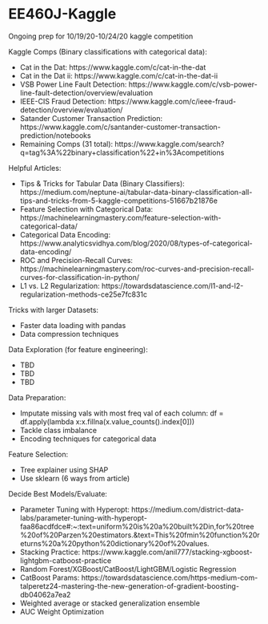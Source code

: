 # EE460J-Kaggle
Ongoing prep for 10/19/20-10/24/20 kaggle competition

Kaggle Comps (Binary classifications with categorical data):
<ul>
  <li>Cat in the Dat: https://www.kaggle.com/c/cat-in-the-dat</li>
  <li>Cat in the Dat ii: https://www.kaggle.com/c/cat-in-the-dat-ii</li>
  <li>VSB Power Line Fault Detection: https://www.kaggle.com/c/vsb-power-line-fault-detection/overview/evaluation</li>
  <li>IEEE-CIS Fraud Detection: https://www.kaggle.com/c/ieee-fraud-detection/overview/evaluation/</li>
  <li>Satander Customer Transaction Prediction: https://www.kaggle.com/c/santander-customer-transaction-prediction/notebooks</li>
  <li>Remaining Comps (31 total): https://www.kaggle.com/search?q=tag%3A%22binary+classification%22+in%3Acompetitions</li>
</ul>

Helpful Articles: 
<ul>
  <li>Tips & Tricks for Tabular Data (Binary Classifiers): https://medium.com/neptune-ai/tabular-data-binary-classification-all-tips-and-tricks-from-5-kaggle-competitions-51667b21876e</li> 
  <li>Feature Selection with Categorical Data: https://machinelearningmastery.com/feature-selection-with-categorical-data/</li> 
  <li>Categorical Data Encoding: https://www.analyticsvidhya.com/blog/2020/08/types-of-categorical-data-encoding/</li> 
  <li>ROC and Precision-Recall Curves: https://machinelearningmastery.com/roc-curves-and-precision-recall-curves-for-classification-in-python/</li>
  <li>L1 vs. L2 Regularization: https://towardsdatascience.com/l1-and-l2-regularization-methods-ce25e7fc831c</li>
</ul>

Tricks with larger Datasets:
<ul>
  <li>Faster data loading with pandas</li>
  <li>Data compression techniques</li>
</ul>

Data Exploration (for feature engineering):
<ul>
  <li>TBD</li>
  <li>TBD</li>
  <li>TBD</li>
</ul>

Data Preparation:
<ul>
  <li>Imputate missing vals with most freq val of each column: df = df.apply(lambda x:x.fillna(x.value_counts().index[0]))</li>
  <li>Tackle class imbalance</li>
  <li>Encoding techniques for categorical data</li>
</ul>

Feature Selection:
<ul>
  <li>Tree explainer using SHAP</li>
  <li>Use sklearn (6 ways from article)</li>
</ul>

Decide Best Models/Evaluate:
<ul>
  <li>Parameter Tuning with Hyperopt: https://medium.com/district-data-labs/parameter-tuning-with-hyperopt-faa86acdfdce#:~:text=uniform%20is%20a%20built%2Din,for%20tree%20of%20Parzen%20estimators.&text=This%20fmin%20function%20returns%20a%20python%20dictionary%20of%20values.</li>
  <li>Stacking Practice: https://www.kaggle.com/anil777/stacking-xgboost-lightgbm-catboost-practice</li>
  <li>Random Forest/XGBoost/CatBoost/LightGBM/Logistic Regression</li>
  <li>CatBoost Params: https://towardsdatascience.com/https-medium-com-talperetz24-mastering-the-new-generation-of-gradient-boosting-db04062a7ea2</li>
  <li>Weighted average or stacked generalization ensemble</li>
  <li>AUC Weight Optimization</li>
</ul>
